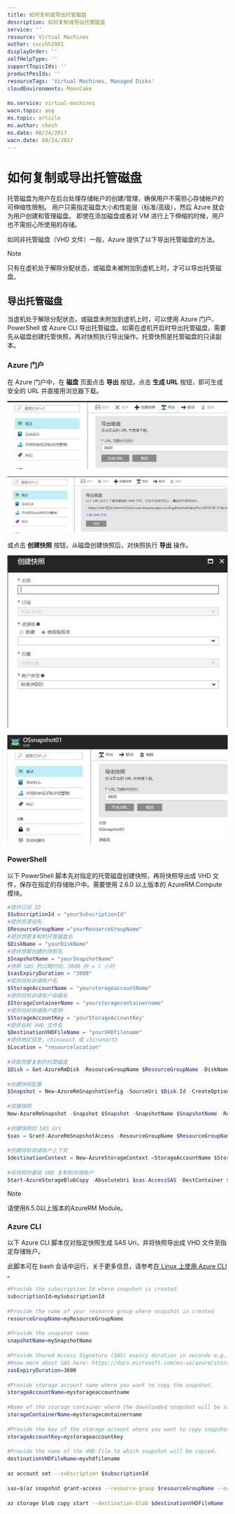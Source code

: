 ```yaml
---
title: 如何复制或导出托管磁盘
description: 如何复制或导出托管磁盘
service: ''
resource: Virtual Machines
author: sscchh2001
displayOrder: ''
selfHelpType: ''
supportTopicIds: ''
productPesIds: ''
resourceTags: 'Virtual Machines, Managed Disks'
cloudEnvironments: MoonCake

ms.service: virtual-machines
wacn.topic: aog
ms.topic: article
ms.author: chesh
ms.date: 08/24/2017
wacn.date: 08/24/2017
---
```

# 如何复制或导出托管磁盘

托管磁盘为用户在后台处理存储帐户的创建/管理，确保用户不需担心存储帐户的可伸缩性限制。 用户只需指定磁盘大小和性能层（标准/高级），然后 Azure 就会为用户创建和管理磁盘。 即使在添加磁盘或者对 VM 进行上下伸缩的时候，用户也不需担心所使用的存储。

如同非托管磁盘（VHD 文件）一般，Azure 提供了以下导出托管磁盘的方法。

> [!NOTE]
> 只有在虚机处于解除分配状态，或磁盘未被附加到虚机上时，才可以导出托管磁盘。

## 导出托管磁盘

当虚机处于解除分配状态，或磁盘未附加到虚机上时，可以使用 Azure 门户、PowerShell 或 Azure CLI 导出托管磁盘。如需在虚机开启时导出托管磁盘，需要先从磁盘创建托管快照，再对快照执行导出操作。托管快照是托管磁盘的只读副本。

### Azure 门户

在 Azure 门户中，在 **磁盘** 页面点击 **导出** 按钮，点击 **生成 URL** 按钮，即可生成安全的 URL 并直接用浏览器下载。

![portal-1](media/aog-virtual-machines-howto-export-managed-disks/portal-1.png)

![portal-2](media/aog-virtual-machines-howto-export-managed-disks/portal-2.png)

或点击 **创建快照** 按钮，从磁盘创建快照后，对快照执行 **导出** 操作。

![portal-3](media/aog-virtual-machines-howto-export-managed-disks/portal-3.png)

![portal-4](media/aog-virtual-machines-howto-export-managed-disks/portal-4.png)

### PowerShell

以下 PowerShell 脚本先对指定的托管磁盘创建快照，再将快照导出成 VHD 文件，保存在指定的存储账户中。需要使用 2.6.0 以上版本的 AzureRM.Compute 模块。

```PowerShell
#提供订阅 ID
$SubscriptionId = "yourSubscriptionId"
#提供资源组名
$ResourceGroupName ="yourResourceGroupName"
#提供想要复制的托管磁盘名
$DiskName = "yourDiskName"
#提供想要创建的快照名
$SnapshotName = "yourSnapshotName"
#快照 SAS 的过期时间，3600 秒 = 1 小时
$sasExpiryDuration = "3600"
#提供目标存储账户名
$StorageAccountName = "yourstorageaccountName"
#提供目标存储账户容器名
$StorageContainerName = "yourstoragecontainername"
#提供目标存储账户密钥
$StorageAccountKey = 'yourStorageAccountKey'
#提供目标 VHD 文件名
$DestinationVHDFileName = "yourVHDfilename"
#提供地区信息，chinaeast 或 chinanorth
$Location = "resourcelocation"

#获取想要复制的托管磁盘
$Disk = Get-AzureRmDisk -ResourceGroupName $ResourceGroupName -DiskName $DiskName 

#创建快照配置
$Snapshot = New-AzureRmSnapshotConfig -SourceUri $Disk.Id -CreateOption Copy -Location $Location

#拍摄快照
New-AzureRmSnapshot -Snapshot $Snapshot -SnapshotName $SnapshotName -ResourceGroupName $ResourceGroupName 

#创建快照的 SAS Uri	
$sas = Grant-AzureRmSnapshotAccess -ResourceGroupName $ResourceGroupName -SnapshotName $SnapshotName -DurationInSecond $sasExpiryDuration -Access Read 
 
#创建目标存储账户上下文
$destinationContext = New-AzureStorageContext –StorageAccountName $StorageAccountName -StorageAccountKey $StorageAccountKey  

#将快照的基础 VHD 复制到存储账户
Start-AzureStorageBlobCopy -AbsoluteUri $sas.AccessSAS -DestContainer $StorageContainerName -DestContext $destinationContext -DestBlob $DestinationVHDFileName 
```
> [!NOTE]
> 请使用6.5.0以上版本的AzureRM Module。

### Azure CLI

以下 Azure CLI 脚本仅对指定快照生成 SAS Uri，并将快照导出成 VHD 文件至指定存储账户。

此脚本可在 bash 会话中运行，关于更多信息，请参考[在 Linux 上使用 Azure CLI](https://docs.azure.cn/zh-cn/virtual-machines/linux/quick-create-cli) 。

```bash
#Provide the subscription Id where snapshot is created
subscriptionId=mySubscriptionId

#Provide the name of your resource group where snapshot is created
resourceGroupName=myResourceGroupName

#Provide the snapshot name 
snapshotName=mySnapshotName

#Provide Shared Access Signature (SAS) expiry duration in seconds e.g. 3600.
#Know more about SAS here: https://docs.microsoft.com/en-us/azure/storage/storage-dotnet-shared-access-signature-part-1
sasExpiryDuration=3600

#Provide storage account name where you want to copy the snapshot. 
storageAccountName=mystorageaccountname

#Name of the storage container where the downloaded snapshot will be stored
storageContainerName=mystoragecontainername

#Provide the key of the storage account where you want to copy snapshot. 
storageAccountKey=mystorageaccountkey

#Provide the name of the VHD file to which snapshot will be copied.
destinationVHDFileName=myvhdfilename

az account set --subscription $subscriptionId

sas=$(az snapshot grant-access --resource-group $resourceGroupName --name $snapshotName --duration-in-seconds $sasExpiryDuration --query [accessSas] -o tsv)

az storage blob copy start --destination-blob $destinationVHDFileName --destination-container $storageContainerName --account-name $storageAccountName --account-key $storageAccountKey --source-uri $sas
```
